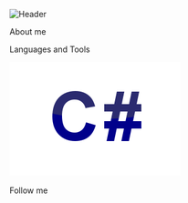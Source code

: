 ![Header](https://github.com/D1gout/D1gout/blob/main/assets/univer.gif)

About me

Languages and Tools

[![CSharp](https://github.com/D1gout/D1gout/blob/main/assets/CSharp.png)](https://github.com/D1gout/CSharp)

Follow me